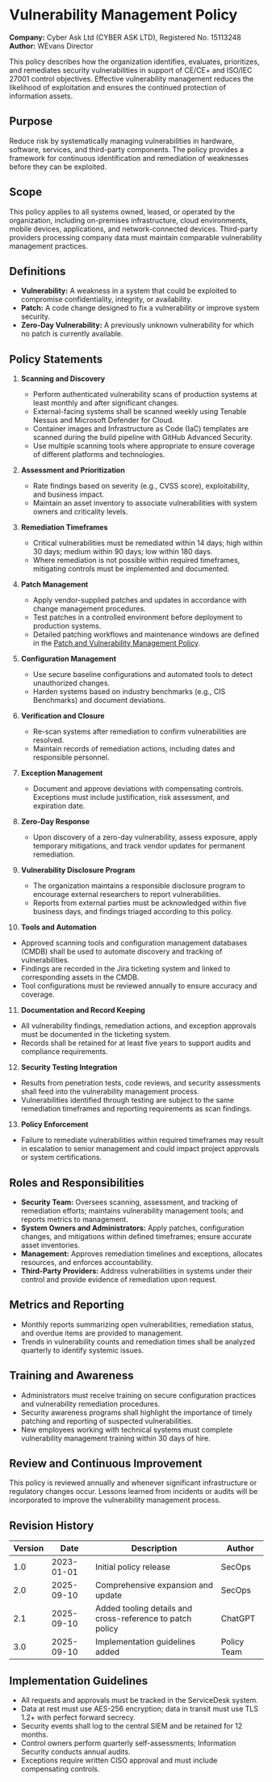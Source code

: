 # Vulnerability Management Policy

**Company:** Cyber Ask Ltd (CYBER ASK LTD), Registered No. 15113248  
**Author:** WEvans Director

This policy describes how the organization identifies, evaluates, prioritizes, and remediates security vulnerabilities in support of CE/CE+ and ISO/IEC 27001 control objectives. Effective vulnerability management reduces the likelihood of exploitation and ensures the continued protection of information assets.

## Purpose

Reduce risk by systematically managing vulnerabilities in hardware, software, services, and third-party components. The policy provides a framework for continuous identification and remediation of weaknesses before they can be exploited.

## Scope

This policy applies to all systems owned, leased, or operated by the organization, including on-premises infrastructure, cloud environments, mobile devices, applications, and network-connected devices. Third-party providers processing company data must maintain comparable vulnerability management practices.

## Definitions

- **Vulnerability:** A weakness in a system that could be exploited to compromise confidentiality, integrity, or availability.
- **Patch:** A code change designed to fix a vulnerability or improve system security.
- **Zero-Day Vulnerability:** A previously unknown vulnerability for which no patch is currently available.

## Policy Statements

1. **Scanning and Discovery**
   - Perform authenticated vulnerability scans of production systems at least monthly and after significant changes.
   - External-facing systems shall be scanned weekly using Tenable Nessus and Microsoft Defender for Cloud.
   - Container images and Infrastructure as Code (IaC) templates are scanned during the build pipeline with GitHub Advanced Security.
   - Use multiple scanning tools where appropriate to ensure coverage of different platforms and technologies.

2. **Assessment and Prioritization**
   - Rate findings based on severity (e.g., CVSS score), exploitability, and business impact.
   - Maintain an asset inventory to associate vulnerabilities with system owners and criticality levels.

3. **Remediation Timeframes**
   - Critical vulnerabilities must be remediated within 14 days; high within 30 days; medium within 90 days; low within 180 days.
   - Where remediation is not possible within required timeframes, mitigating controls must be implemented and documented.

4. **Patch Management**
   - Apply vendor-supplied patches and updates in accordance with change management procedures.
   - Test patches in a controlled environment before deployment to production systems.
   - Detailed patching workflows and maintenance windows are defined in the [Patch and Vulnerability Management Policy](patch-and-vulnerability-management-policy.md).

5. **Configuration Management**
   - Use secure baseline configurations and automated tools to detect unauthorized changes.
   - Harden systems based on industry benchmarks (e.g., CIS Benchmarks) and document deviations.

6. **Verification and Closure**
   - Re-scan systems after remediation to confirm vulnerabilities are resolved.
   - Maintain records of remediation actions, including dates and responsible personnel.

7. **Exception Management**
   - Document and approve deviations with compensating controls. Exceptions must include justification, risk assessment, and expiration date.

8. **Zero-Day Response**
   - Upon discovery of a zero-day vulnerability, assess exposure, apply temporary mitigations, and track vendor updates for permanent remediation.

9. **Vulnerability Disclosure Program**
   - The organization maintains a responsible disclosure program to encourage external researchers to report vulnerabilities.
   - Reports from external parties must be acknowledged within five business days, and findings triaged according to this policy.

10. **Tools and Automation**

- Approved scanning tools and configuration management databases (CMDB) shall be used to automate discovery and tracking of vulnerabilities.
- Findings are recorded in the Jira ticketing system and linked to corresponding assets in the CMDB.
- Tool configurations must be reviewed annually to ensure accuracy and coverage.

11. **Documentation and Record Keeping**

- All vulnerability findings, remediation actions, and exception approvals must be documented in the ticketing system.
- Records shall be retained for at least five years to support audits and compliance requirements.

12. **Security Testing Integration**

- Results from penetration tests, code reviews, and security assessments shall feed into the vulnerability management process.
- Vulnerabilities identified through testing are subject to the same remediation timeframes and reporting requirements as scan findings.

13. **Policy Enforcement**

- Failure to remediate vulnerabilities within required timeframes may result in escalation to senior management and could impact project approvals or system certifications.

## Roles and Responsibilities

- **Security Team:** Oversees scanning, assessment, and tracking of remediation efforts; maintains vulnerability management tools; and reports metrics to management.
- **System Owners and Administrators:** Apply patches, configuration changes, and mitigations within defined timeframes; ensure accurate asset inventories.
- **Management:** Approves remediation timelines and exceptions, allocates resources, and enforces accountability.
- **Third-Party Providers:** Address vulnerabilities in systems under their control and provide evidence of remediation upon request.

## Metrics and Reporting

- Monthly reports summarizing open vulnerabilities, remediation status, and overdue items are provided to management.
- Trends in vulnerability counts and remediation times shall be analyzed quarterly to identify systemic issues.

## Training and Awareness

- Administrators must receive training on secure configuration practices and vulnerability remediation procedures.
- Security awareness programs shall highlight the importance of timely patching and reporting of suspected vulnerabilities.
- New employees working with technical systems must complete vulnerability management training within 30 days of hire.

## Review and Continuous Improvement

This policy is reviewed annually and whenever significant infrastructure or regulatory changes occur. Lessons learned from incidents or audits will be incorporated to improve the vulnerability management process.

## Revision History

| Version | Date       | Description                        | Author |
| ------- | ---------- | ---------------------------------- | ------ |
| 1.0     | 2023-01-01 | Initial policy release             | SecOps |
| 2.0     | 2025-09-10 | Comprehensive expansion and update | SecOps |
| 2.1     | 2025-09-10 | Added tooling details and cross-reference to patch policy | ChatGPT |
| 3.0     | 2025-09-10 | Implementation guidelines added | Policy Team |

## Implementation Guidelines
- All requests and approvals must be tracked in the ServiceDesk system.
- Data at rest must use AES-256 encryption; data in transit must use TLS 1.2+ with perfect forward secrecy.
- Security events shall log to the central SIEM and be retained for 12 months.
- Control owners perform quarterly self-assessments; Information Security conducts annual audits.
- Exceptions require written CISO approval and must include compensating controls.

